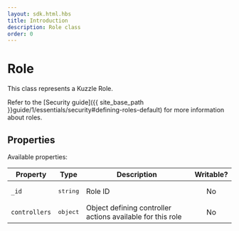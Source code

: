 ```yaml
---
layout: sdk.html.hbs
title: Introduction
description: Role class
order: 0
---
```


# Role

This class represents a Kuzzle Role.  

Refer to the [Security guide]({{ site_base_path }}guide/1/essentials/security#defining-roles-default) for more information about roles.

## Properties

Available properties:

| Property | Type | Description | Writable? |
|--- |--- |--- | :-------: |
| `_id` | <pre>string</pre> | Role ID |    No     |
| `controllers` | <pre>object</pre> | Object defining controller actions available for this role |    No     |
